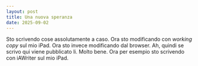 ```yaml
---
layout: post
title: Una nuova speranza
date: 2025-09-02
---
```

Sto scrivendo cose assolutamente a caso. Ora sto modificando con *working copy* sul mio iPad. Ora sto invece modificando dal browser. Ah, quindi se scrivo qui viene pubblicato li. Molto bene.
Ora per esempio sto scrivendo con iAWriter sul mio iPad.
